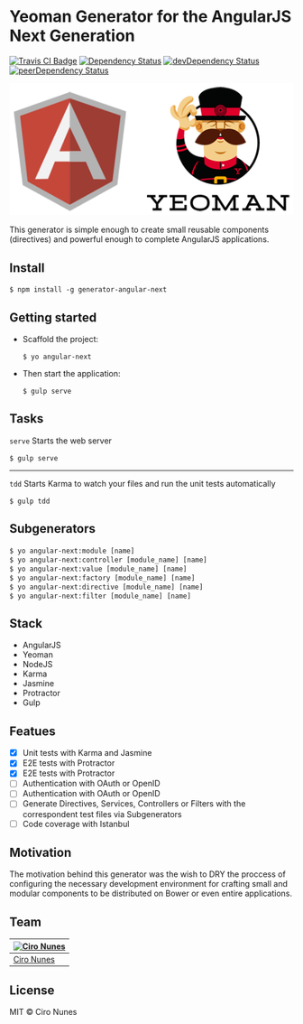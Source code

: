 # Yeoman Generator for the AngularJS Next Generation

[![Travis CI Badge](https://travis-ci.org/cironunes/generator-angular-next.svg?branch=master)](https://travis-ci.org/cironunes/generator-angular-next)
[![Dependency Status](https://david-dm.org/cironunes/generator-angular-next.svg)](https://david-dm.org/cironunes/generator-angular-next)
[![devDependency Status](https://david-dm.org/cironunes/generator-angular-next/dev-status.svg)](https://david-dm.org/cironunes/generator-angular-next#info=devDependencies)
[![peerDependency Status](https://david-dm.org/cironunes/generator-angular-next/peer-status.svg)](https://david-dm.org/cironunes/generator-angular-next#info=peerDependencies)

![Angular Yeoman](angular-yeoman.png)

This generator is simple enough to create small reusable components (directives) and powerful enough to complete AngularJS applications.

## Install

```
$ npm install -g generator-angular-next
```

## Getting started

* Scaffold the project:

  ```
  $ yo angular-next
  ```

* Then start the application:

  ```
  $ gulp serve
  ```

## Tasks

```serve``` Starts the web server

```
$ gulp serve
```

---


```tdd``` Starts Karma to watch your files and run the unit tests automatically

```
$ gulp tdd
```

## Subgenerators

```
$ yo angular-next:module [name]
$ yo angular-next:controller [module_name] [name]
$ yo angular-next:value [module_name] [name]
$ yo angular-next:factory [module_name] [name]
$ yo angular-next:directive [module_name] [name]
$ yo angular-next:filter [module_name] [name]
```

## Stack

- AngularJS
- Yeoman
- NodeJS
- Karma
- Jasmine
- Protractor
- Gulp

## Featues

- [x] Unit tests with Karma and Jasmine
- [x] E2E tests with Protractor
- [x] E2E tests with Protractor
- [ ] Authentication with OAuth or OpenID
- [ ] Authentication with OAuth or OpenID
- [ ] Generate Directives, Services, Controllers or Filters with the correspondent test files via Subgenerators
- [ ] Code coverage with Istanbul

## Motivation

The motivation behind this generator was the wish to DRY the proccess of configuring the necessary development environment for crafting small and modular components to be distributed on Bower or even entire applications.

## Team

[![Ciro Nunes](https://2.gravatar.com/avatar/ac4189b770a4dbc0078935a68fff6f5c)](https://github.com/cironunes) | 
--- |
[Ciro Nunes](https://github.com/cironunes) |

## License

MIT © Ciro Nunes

